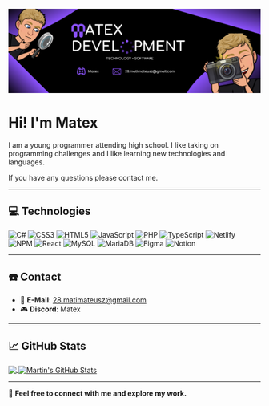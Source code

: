![Banner](./Baner.png)


# Hi! I'm Matex

I am a young programmer attending high school. I like taking on programming challenges and I like learning new technologies and languages. 

If you have any questions please contact me.

---

## 💻 Technologies  

![C#](https://img.shields.io/badge/c%23-%23239120.svg?style=for-the-badge&logo=c-sharp&logoColor=white)  ![CSS3](https://img.shields.io/badge/css3-%231572B6.svg?style=for-the-badge&logo=css3&logoColor=white) ![HTML5](https://img.shields.io/badge/html5-%23E34F26.svg?style=for-the-badge&logo=html5&logoColor=white) ![JavaScript](https://img.shields.io/badge/javascript-%23323330.svg?style=for-the-badge&logo=javascript&logoColor=%23F7DF1E)  ![PHP](https://img.shields.io/badge/php-%23777BB4.svg?style=for-the-badge&logo=php&logoColor=white)  ![TypeScript](https://img.shields.io/badge/typescript-%23007ACC.svg?style=for-the-badge&logo=typescript&logoColor=white) ![Netlify](https://img.shields.io/badge/netlify-%23000000.svg?style=for-the-badge&logo=netlify&logoColor=#00C7B7)   ![NPM](https://img.shields.io/badge/NPM-%23000000.svg?style=for-the-badge&logo=npm&logoColor=white) ![React](https://img.shields.io/badge/react-%2320232a.svg?style=for-the-badge&logo=react&logoColor=%2361DAFB) ![MySQL](https://img.shields.io/badge/mysql-%2300f.svg?style=for-the-badge&logo=mysql&logoColor=white) ![MariaDB](https://img.shields.io/badge/MariaDB-003545?style=for-the-badge&logo=mariadb&logoColor=white)  ![Figma](https://img.shields.io/badge/figma-%23F24E1E.svg?style=for-the-badge&logo=figma&logoColor=white) ![Notion](https://img.shields.io/badge/Notion-%23000000.svg?style=for-the-badge&logo=notion&logoColor=white)

---

## ☎️ Contact  

- 📧 **E-Mail**: [28.matimateusz@gmail.com](mailto:28.matimateusz@gmail.com)  
- 🎮 **Discord**: Matex 

---

## 📈 GitHub Stats 

<a href="https://github.com/MatexPacoDiego/MatexPacoDiego">
  <img align="center" src="https://github-readme-stats.vercel.app/api/top-langs/?username=MatexPacoDiego&hide=java,html,tex&title_color=ffffff&text_color=c9cacc&icon_color=8d1df7&bg_color=11121c&langs_count=3&hide_border=true" />
</a>
<a href="https://github.com/MatexPacoDiego/MatexPacoDiego">
  <img align="center" src="https://github-readme-stats.vercel.app/api?username=MatexPacoDiego&show_icons=true&line_height=27&count_private=true&title_color=ffffff&text_color=c9cacc&icon_color=8d1df7&bg_color=11121c&hide_border=true" alt="Martin's GitHub Stats" />
</a>

---



🔗 **Feel free to connect with me and explore my work.**
